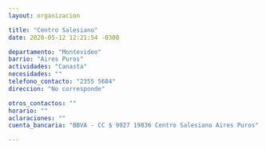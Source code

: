 ```yaml
---
layout: organizacion

title: "Centro Salesiano"
date: 2020-05-12 12:21:54 -0300

departamento: "Montevideo"
barrio: "Aires Puros"
actividades: "Canasta"
necesidades: ""
telefono_contacto: "2355 5684"
direccion: "No corresponde"

otros_contactos: ""
horario: ""
aclaraciones: ""
cuenta_bancaria: "BBVA - CC $ 9927 19836 Centro Salesiano Aires Puros"

---
```

